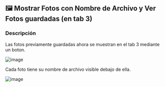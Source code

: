 ## 🖼️ Mostrar Fotos con Nombre de Archivo y Ver Fotos guardadas (en tab 3)

### Descripción 
Las fotos previamente guardadas ahora se muestran en el tab 3 mediante un boton. 

![image](https://github.com/user-attachments/assets/737446e2-977e-45c1-9df2-381ad730443f)

Cada foto tiene su nombre de archivo visible debajo de ella. 

![image](https://github.com/user-attachments/assets/b5eb1789-5279-43f9-80c4-af4ef788f4cf)
